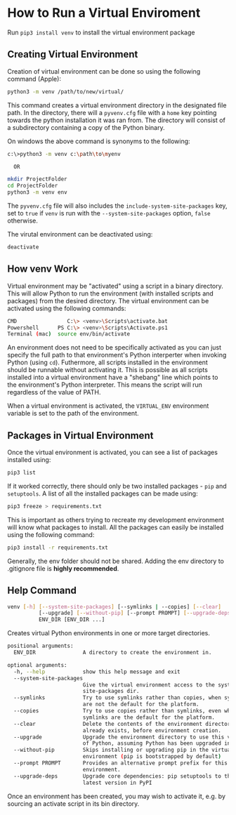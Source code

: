 # How to Run a Virtual Enviroment

Run `pip3 install venv` to install the virtual environment package

## Creating Virtual Environment

Creation of virtual environment can be done so using the following command (Apple):

```bash
python3 -m venv /path/to/new/virtual/
```

This command creates a virtual environment directory in the designated file path. In the directory, there will a `pyvenv.cfg` file with a `home` key pointing towards the python installation it was ran from. The directory will consist of a subdirectory containing a copy of the Python binary. 

On windows the above command is synonyms to the following:

```bash
c:\>python3 -m venv c:\path\to\myenv

  OR

mkdir ProjectFolder
cd ProjectFolder
python3 -m venv env
```

The `pyvenv.cfg` file will also includes the `include-system-site-packages` key, set to `true` if `venv` is run with the `--system-site-packages` option, `false` otherwise.

The virutal environment can be deactivated using:

```bash
deactivate
```

## How venv Work

Virtual environment may be "activated" using a script in a binary directory. This will allow Python to run the environment (with installed scripts and packages) from the desired directory. The virtual environment can be activated using the following commands:

```bash
CMD		           C:\> <venv>\Scripts\activate.bat
Powershell	    PS C:\> <venv>\Scripts\Activate.ps1
Terminal (mac)	source env/bin/activate
```

An environment does not need to be specifically activated as you can just specify the full path to that environment's Python interperter when invoking Python (using `cd`). Futhermore, all scripts installed in the environment should be runnable without activating it. This is possible as all scripts installed into a virtual environment have a "shebang" line which points to the environment's Python interpreter. This means the script will run regardless of the value of PATH.

When a virtual environment is activated, the `VIRTUAL_ENV` environment variable is set to the path of the environment.

## Packages in Virtual Environment

Once the virtual environment is activated, you can see a list of packages installed using:

```bash
pip3 list
```

If it worked correctly, there should only be two installed packages - `pip` and `setuptools`. A list of all the installed packages can be made using:

```bash
pip3 freeze > requirements.txt
```

This is important as others trying to recreate my development environment will know what packages to install. All the packages can easily be installed using the following command:
	
```bash
pip3 install -r requirements.txt
```

Generally, the env folder should not be shared. Adding the env directory to .gitignore file is **highly recommended**.

## Help Command

```bash
venv [-h] [--system-site-packages] [--symlinks | --copies] [--clear]
          [--upgrade] [--without-pip] [--prompt PROMPT] [--upgrade-deps]
          ENV_DIR [ENV_DIR ...]
```

Creates virtual Python environments in one or more target directories.

```bash
positional arguments:
  ENV_DIR               A directory to create the environment in.

optional arguments:
  -h, --help            show this help message and exit
  --system-site-packages
                        Give the virtual environment access to the system
                        site-packages dir.
  --symlinks            Try to use symlinks rather than copies, when symlinks
                        are not the default for the platform.
  --copies              Try to use copies rather than symlinks, even when
                        symlinks are the default for the platform.
  --clear               Delete the contents of the environment directory if it
                        already exists, before environment creation.
  --upgrade             Upgrade the environment directory to use this version
                        of Python, assuming Python has been upgraded in-place.
  --without-pip         Skips installing or upgrading pip in the virtual
                        environment (pip is bootstrapped by default)
  --prompt PROMPT       Provides an alternative prompt prefix for this
                        environment.
  --upgrade-deps        Upgrade core dependencies: pip setuptools to the
                        latest version in PyPI
```

Once an environment has been created, you may wish to activate it, e.g. by sourcing an activate script in its bin directory.
